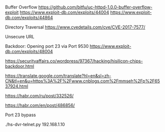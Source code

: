 Buffer Overflow
https://github.com/bitfu/uc-httpd-1.0.0-buffer-overflow-exploit
https://www.exploit-db.com/exploits/44004
https://www.exploit-db.com/exploits/44864

Directory Traversal
https://www.cvedetails.com/cve/CVE-2017-7577/


Unsecure URL

Backdoor: Opening port 23 via Port 9530
https://www.exploit-db.com/exploits/48004

https://securityaffairs.co/wordpress/97367/hacking/hisilicon-chips-backdoor.html

https://translate.google.com/translate?hl=en&sl=zh-CN&tl=en&u=https%3A%2F%2Fwww.cnblogs.com%2Fmmseh%2Fp%2F6537924.html

https://habr.com/ru/post/332526/

https://habr.com/en/post/486856/

Port 23 bypass

./hs-dvr-telnet.py 192.168.1.10
